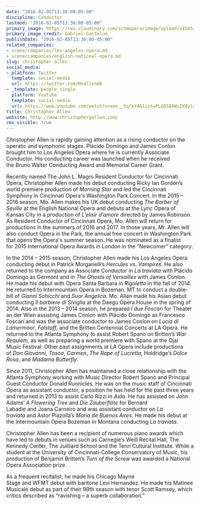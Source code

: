 ```yaml
---
date: "2016-02-05T13:36:00-05:00"
discipline: Conductor
lastmod: "2016-02-05T13:36:00-05:00"
primary_image: https://res.cloudinary.com/schmopera/image/upload/v1545409169/media/webhook-uploads/1454697098493/ChristopherAllen_GabrielGastelum1---Square.jpg.jpg
primary_image_credit: Gabriel Gastelum
publishDate: "2016-02-05T13:36:00-05:00"
related_companies:
- scene/companies/los-angeles-opera.md
- scene/companies/english-national-opera.md
slug: christopher-allen
social_media:
- platform: Twitter
  template: social-media
  url: https://twitter.com/Moallen86
- _template: people_single
  platform: Youtube
  template: social-media
  url: https://www.youtube.com/watch?v=xms__5qfkY4&list=PLGD5AXWxIXdylqX9dAfAuYDBT3fX-5T49
title: Christopher Allen
website: http://www.christophergallen.com/
cms_visible: true
---
```


Christopher Allen is rapidly gaining attention as a rising conductor on the operatic and symphonic stages. Plácido Domingo and James Conlon brought him to Los Angeles Opera where he is currently Associate Conductor. His conducting career was launched when he received the Bruno Walter Conducting Award and Memorial Career Grant.

Recently named The John L. Magro Resident Conductor for Cincinnati Opera, Christopher Allen made his debut conducting Ricky Ian Gordon’s world premiere production of *Morning Star* and led the Cincinnati Symphony in Cincinnati Opera's Washington Park Concert. In the 2015 – 2016 season, Mo. Allen makes his UK debut conducting *The Barber of Seville* at the English National Opera and debuts at the Lyric Opera of Kansas City in a production of *L’elisir d’amore* directed by James Robinson. As Resident Conductor of Cincinnati Opera, Mo. Allen will return for productions in the summers of 2016 and 2017. In those years, Mr. Allen will also conduct Opera in the Park, the annual free concert in Washington Park that opens the Opera's summer season. He was nominated as a finalist for 2015 International Opera Awards in London in the “Newcomer” category.

In the 2014 – 2015 season, Christopher Allen made his Los Angeles Opera conducting debut in Patrick Morganelli’s *Hercules vs. Vampires*. He also returned to the company as Associate Conductor in *La traviata* with Plácido Domingo as Germont and in *The Ghosts of Versailles* with James Conlon. He made his debut with Opera Santa Barbara in *Rigoletto* in the fall of 2014. He returned to Intermountain Opera in Bozeman, MT to conduct a double-bill of *Gianni Schicchi* and *Suor Angelica*. Mo. Allen made his Asian debut conducting *Il barbiere di Siviglia* at the Daegu Opera House in the spring of 2014. Also in the 2013 – 2014 season, he prepared *I due Foscari* for Theater an der Wien assisting James Conlon with Plácido Domingo as Francesco Foscari and was the associate conductor to James Conlon on *Lucia di Lamermoor*, *Falstaff*, and the Britten Centennial Concerts at LA Opera. He returned to the Atlanta Symphony to assist Robert Spano on Britten’s *War Requiem*, as well as preparing a world premiere with Spano at the Ojai Music Festival. Other past assignments at LA Opera include productions of *Don Giovanni*, *Tosca*, *Carmen*, *The Rape of Lucretia*, Holdridge’s *Dolce Rosa*, and *Madama Butterfly*. 

Since 2011, Christopher Allen has maintained a close relationship with the Atlanta Symphony working with Music Director Robert Spano and Principal Guest Conductor Donald Runnicles. He was on the music staff of Cincinnati Opera as assistant conductor, a position he has held for the past three years and returned in 2013 to assist Carlo Rizzi in *Aida*. He has assisted on John Adams’ *A Flowering Tree* and *Die Zauberflöte* for Bernard Labadie and Joana Carneiro and was assistant conductor on *La traviata* and Astor Piazolla’s *Maria de Buenos Aires*. He made his debut at the Intermountain Opera Bozeman in Montana conducting *La traviata*.

Christopher Allen has been a recipient of numerous piano awards which have led to debuts in venues such as Carnegie’s Weill Recital Hall, The Kennedy Center, The Juilliard School and the Tenri Cultural Institute. While a student at the University of Cincinnati-College Conservatory of Music, his production of Benjamin Britten’s *Turn of the Screw* was awarded a National Opera Association prize. 

As a frequent recitalist, he made his Chicago Mayne Stage and WFMT debut with baritone Levi Hernandez. He made his Matinee Musicale debut as part of their 99th season with tenor Scott Ramsey, which critics described as “ravishing – a superb collaboration.”
